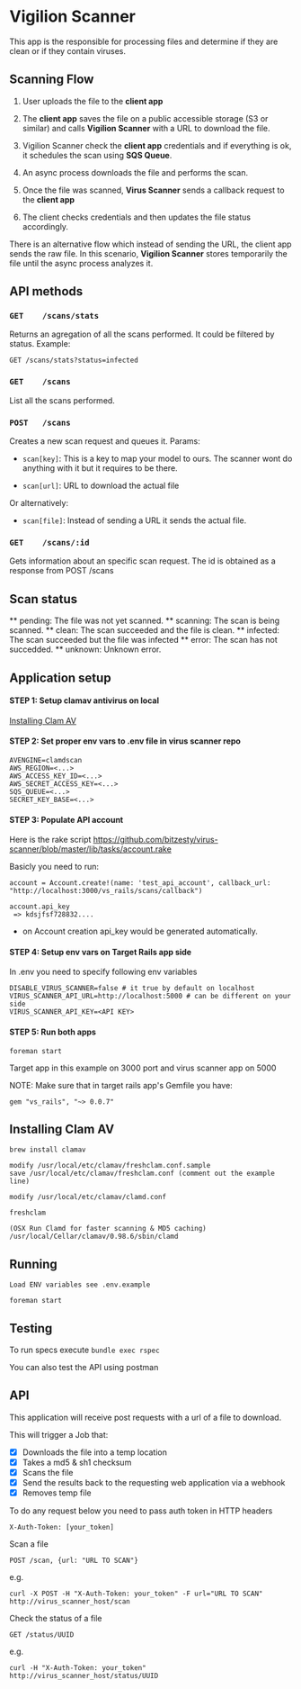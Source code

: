 # Vigilion Scanner

This app is the responsible for processing files and determine
if they are clean or if they contain viruses.

## Scanning Flow

1) User uploads the file to the **client app**

2) The **client app** saves the file on a public accessible
storage (S3 or similar) and calls **Vigilion Scanner** with a
URL to download the file.

3) Vigilion Scanner check the **client app** credentials and if
everything is ok, it schedules the scan using **SQS Queue**.

4) An async process downloads the file and performs the scan.

5) Once the file was scanned, **Virus Scanner** sends a
callback request to the **client app**

6) The client checks credentials and then updates the file
status accordingly.

There is an alternative flow which instead of sending the URL,
the client app sends the raw file.
In this scenario, **Vigilion Scanner** stores temporarily the
file until the async process analyzes it.

## API methods

### `GET    /scans/stats`
Returns an agregation of all the scans performed.
It could be filtered by status.
Example:
```
GET /scans/stats?status=infected
```

### `GET    /scans`
List all the scans performed.

### `POST   /scans`
Creates a new scan request and queues it.
Params:
* `scan[key]`: This is a key to map your model to ours.
The scanner wont do anything with it but it requires to be there.

* `scan[url]`: URL to download the actual file

Or alternatively:
* `scan[file]`: Instead of sending a URL it sends the actual file.

### `GET    /scans/:id`
Gets information about an specific scan request.
The id is obtained as a response from POST /scans


## Scan status

** pending: The file was not yet scanned.
** scanning: The scan is being scanned.
** clean: The scan succeeded and the file is clean.
** infected: The scan succeeded but the file was infected
** error: The scan has not succedded.
** unknown: Unknown error.

## Application setup

#### STEP 1: Setup clamav antivirus on local

[Installing Clam AV](https://github.com/bitzesty/virus-scanner#installing-clam-av)

#### STEP 2: Set proper env vars to .env file in virus scanner repo

```
AVENGINE=clamdscan
AWS_REGION=<...>
AWS_ACCESS_KEY_ID=<...>
AWS_SECRET_ACCESS_KEY=<...>
SQS_QUEUE=<...>
SECRET_KEY_BASE=<...>
```

#### STEP 3: Populate API account

Here is the rake script https://github.com/bitzesty/virus-scanner/blob/master/lib/tasks/account.rake

Basicly you need to run:
```
account = Account.create!(name: 'test_api_account', callback_url: "http://localhost:3000/vs_rails/scans/callback")

account.api_key
 => kdsjfsf728832....
```

* on Account creation api_key would be generated automatically.

#### STEP 4: Setup env vars on Target Rails app side

In .env you need to specify following env variables
```
DISABLE_VIRUS_SCANNER=false # it true by default on localhost
VIRUS_SCANNER_API_URL=http://localhost:5000 # can be different on your side
VIRUS_SCANNER_API_KEY=<API KEY>
```

#### STEP 5: Run both apps

```
foreman start
```

Target app in this example on 3000 port and virus scanner app on 5000

NOTE: Make sure that in target rails app's Gemfile you have:
```
gem "vs_rails", "~> 0.0.7"
```

## Installing Clam AV

    brew install clamav

    modify /usr/local/etc/clamav/freshclam.conf.sample
    save /usr/local/etc/clamav/freshclam.conf (comment out the example line)

    modify /usr/local/etc/clamav/clamd.conf

    freshclam

    (OSX Run Clamd for faster scanning & MD5 caching)
    /usr/local/Cellar/clamav/0.98.6/sbin/clamd

## Running

    Load ENV variables see .env.example

    foreman start

## Testing

To run specs execute
`bundle exec rspec`

You can also test the API using postman


## API

This application will receive post requests with a url of a file to download.

This will trigger a Job that:

- [x] Downloads the file into a temp location
- [x] Takes a md5 & sh1 checksum
- [x] Scans the file
- [x] Send the results back to the requesting web application via a webhook
- [x] Removes temp file

To do any request below you need to pass auth token in HTTP headers

    X-Auth-Token: [your_token]

Scan a file

    POST /scan, {url: "URL TO SCAN"}

  e.g.

    curl -X POST -H "X-Auth-Token: your_token" -F url="URL TO SCAN" http://virus_scanner_host/scan

Check the status of a file

    GET /status/UUID

  e.g.

    curl -H "X-Auth-Token: your_token" http://virus_scanner_host/status/UUID
